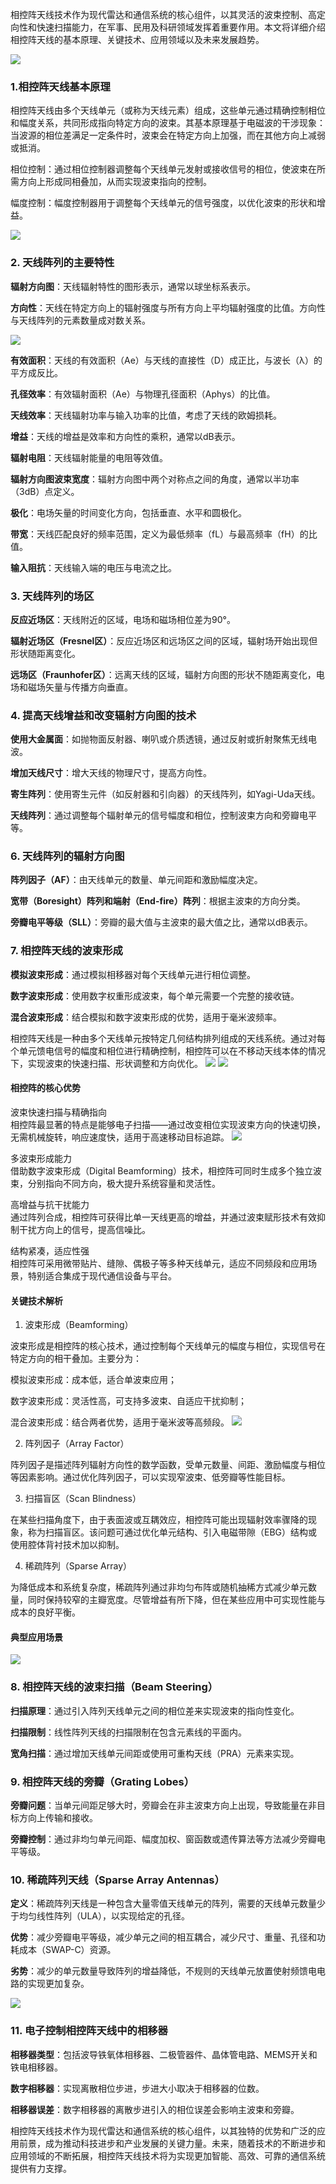 相控阵天线技术作为现代雷达和通信系统的核心组件，以其灵活的波束控制、高定向性和快速扫描能力，在军事、民用及科研领域发挥着重要作用。本文将详细介绍相控阵天线的基本原理、关键技术、应用领域以及未来发展趋势。

![](https://raw.githubusercontent.com/LeroyK111/pictureBed/master/20250114231847.png)

### 1.相控阵天线基本原理

相控阵天线由多个天线单元（或称为天线元素）组成，这些单元通过精确控制相位和幅度关系，共同形成指向特定方向的波束。其基本原理基于电磁波的干涉现象：当波源的相位差满足一定条件时，波束会在特定方向上加强，而在其他方向上减弱或抵消。

相位控制：通过相位控制器调整每个天线单元发射或接收信号的相位，使波束在所需方向上形成同相叠加，从而实现波束指向的控制。

幅度控制：幅度控制器用于调整每个天线单元的信号强度，以优化波束的形状和增益。

![](https://raw.githubusercontent.com/LeroyK111/pictureBed/master/20250114232001.png)
### 2. 天线阵列的主要特性  

**辐射方向图**：天线辐射特性的图形表示，通常以球坐标系表示。

**方向性**：天线在特定方向上的辐射强度与所有方向上平均辐射强度的比值。方向性与天线阵列的元素数量成对数关系。

![](https://raw.githubusercontent.com/LeroyK111/pictureBed/master/20250114232035.png)

**有效面积**：天线的有效面积（Ae）与天线的直接性（D）成正比，与波长（λ）的平方成反比。

**孔径效率**：有效辐射面积（Ae）与物理孔径面积（Aphys）的比值。    

**天线效率**：天线辐射功率与输入功率的比值，考虑了天线的欧姆损耗。

**增益**：天线的增益是效率和方向性的乘积，通常以dB表示。

**辐射电阻**：天线辐射能量的电阻等效值。

**辐射方向图波束宽度**：辐射方向图中两个对称点之间的角度，通常以半功率（3dB）点定义。

**极化**：电场矢量的时间变化方向，包括垂直、水平和圆极化。

**带宽**：天线匹配良好的频率范围，定义为最低频率（fL）与最高频率（fH）的比值。

**输入阻抗**：天线输入端的电压与电流之比。

### 3. 天线阵列的场区  

**反应近场区**：天线附近的区域，电场和磁场相位差为90°。

**辐射近场区（Fresnel区）**：反应近场区和远场区之间的区域，辐射场开始出现但形状随距离变化。

**远场区（Fraunhofer区）**：远离天线的区域，辐射方向图的形状不随距离变化，电场和磁场矢量与传播方向垂直。

### 4. 提高天线增益和改变辐射方向图的技术  

**使用大金属面**：如抛物面反射器、喇叭或介质透镜，通过反射或折射聚焦无线电波。

**增加天线尺寸**：增大天线的物理尺寸，提高方向性。

**寄生阵列**：使用寄生元件（如反射器和引向器）的天线阵列，如Yagi-Uda天线。

**天线阵列**：通过调整每个辐射单元的信号幅度和相位，控制波束方向和旁瓣电平等。

### 6. 天线阵列的辐射方向图  

**阵列因子（AF）**：由天线单元的数量、单元间距和激励幅度决定。

**宽带（Boresight）阵列和端射（End-fire）阵列**：根据主波束的方向分类。

**旁瓣电平等级（SLL）**：旁瓣的最大值与主波束的最大值之比，通常以dB表示。

### 7. 相控阵天线的波束形成  

**模拟波束形成**：通过模拟相移器对每个天线单元进行相位调整。

**数字波束形成**：使用数字权重形成波束，每个单元需要一个完整的接收链。    

**混合波束形成**：结合模拟和数字波束形成的优势，适用于毫米波频率。

相控阵天线是一种由多个天线单元按特定几何结构排列组成的天线系统。通过对每个单元馈电信号的幅度和相位进行精确控制，相控阵可以在不移动天线本体的情况下，实现波束的快速扫描、形状调整和方向优化。
![](../readme.assets/Pasted%20image%2020250114232135.png)
![](https://raw.githubusercontent.com/LeroyK111/pictureBed/master/20251015020441.png)

#### 相控阵的核心优势

波束快速扫描与精确指向            
相控阵最显著的特点是能够电子扫描——通过改变相位实现波束方向的快速切换，无需机械旋转，响应速度快，适用于高速移动目标追踪。
![](https://raw.githubusercontent.com/LeroyK111/pictureBed/master/20251015020522.png)

多波束形成能力            
借助数字波束形成（Digital Beamforming）技术，相控阵可同时生成多个独立波束，分别指向不同方向，极大提升系统容量和灵活性。

高增益与抗干扰能力            
通过阵列合成，相控阵可获得比单一天线更高的增益，并通过波束赋形技术有效抑制干扰方向上的信号，提高信噪比。

结构紧凑，适应性强            
相控阵可采用微带贴片、缝隙、偶极子等多种天线单元，适应不同频段和应用场景，特别适合集成于现代通信设备与平台。


#### 关键技术解析

1. 波束形成（Beamforming）

波束形成是相控阵的核心技术，通过控制每个天线单元的幅度与相位，实现信号在特定方向的相干叠加。主要分为：

模拟波束形成：成本低，适合单波束应用；

数字波束形成：灵活性高，可支持多波束、自适应干扰抑制；

混合波束形成：结合两者优势，适用于毫米波等高频段。
![](https://raw.githubusercontent.com/LeroyK111/pictureBed/master/20251015020617.png)


2. 阵列因子（Array Factor）

阵列因子是描述阵列辐射方向性的数学函数，受单元数量、间距、激励幅度与相位等因素影响。通过优化阵列因子，可以实现窄波束、低旁瓣等性能目标。

3. 扫描盲区（Scan Blindness）

在某些扫描角度下，由于表面波或互耦效应，相控阵可能出现辐射效率骤降的现象，称为扫描盲区。该问题可通过优化单元结构、引入电磁带隙（EBG）结构或使用腔体背衬技术加以抑制。

4. 稀疏阵列（Sparse Array）

为降低成本和系统复杂度，稀疏阵列通过非均匀布阵或随机抽稀方式减少单元数量，同时保持较窄的主瓣宽度。尽管增益有所下降，但在某些应用中可实现性能与成本的良好平衡。

#### 典型应用场景
![](https://raw.githubusercontent.com/LeroyK111/pictureBed/master/20251015020647.png)






### 8. 相控阵天线的波束扫描（Beam Steering）  

**扫描原理**：通过引入阵列天线单元之间的相位差来实现波束的指向性变化。

**扫描限制**：线性阵列天线的扫描限制在包含元素线的平面内。

**宽角扫描**：通过增加天线单元间距或使用可重构天线（PRA）元素来实现。

### 9. 相控阵天线的旁瓣（Grating Lobes）  

**旁瓣问题**：当单元间距足够大时，旁瓣会在非主波束方向上出现，导致能量在非目标方向上传输和接收。

**旁瓣控制**：通过非均匀单元间距、幅度加权、窗函数或遗传算法等方法减少旁瓣电平等级。

### 10. 稀疏阵列天线（Sparse Array Antennas）  

**定义**：稀疏阵列天线是一种包含大量零值天线单元的阵列，需要的天线单元数量少于均匀线性阵列（ULA），以实现给定的孔径。

**优势**：减少旁瓣电平等级，减少单元之间的相互耦合，减少尺寸、重量、孔径和功耗成本（SWAP-C）资源。

**劣势**：减少的单元数量导致阵列的增益降低，不规则的天线单元放置使射频馈电电路的实现更加复杂。

![](https://raw.githubusercontent.com/LeroyK111/pictureBed/master/20250114232157.png)

### 11. 电子控制相控阵天线中的相移器  

**相移器类型**：包括波导铁氧体相移器、二极管器件、晶体管电路、MEMS开关和铁电相移器。

**数字相移器**：实现离散相位步进，步进大小取决于相移器的位数。

**相移器误差**：数字相移器的离散步进引入的相位误差会影响主波束和旁瓣。

相控阵天线技术作为现代雷达和通信系统的核心组件，以其独特的优势和广泛的应用前景，成为推动科技进步和产业发展的关键力量。未来，随着技术的不断进步和应用领域的不断拓展，相控阵天线技术将为实现更加智能、高效、可靠的通信系统提供有力支撑。






